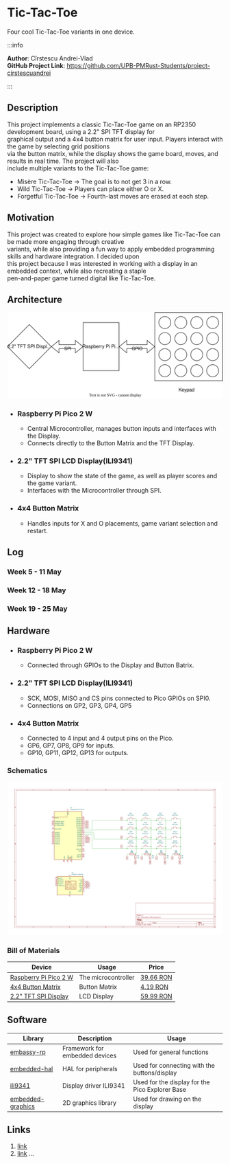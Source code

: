 # Tic-Tac-Toe
Four cool Tic-Tac-Toe variants in one device.

:::info 

**Author**: Cîrstescu Andrei-Vlad \
**GitHub Project Link**: https://github.com/UPB-PMRust-Students/proiect-cirstescuandrei

:::

## Description

This project implements a classic Tic-Tac-Toe game on an RP2350 development board, using a 2.2" SPI TFT display for \
graphical output and a 4x4 button matrix for user input. Players interact with the game by selecting grid positions \
via the button matrix, while the display shows the game board, moves, and results in real time. The project will also \
include multiple variants to the Tic-Tac-Toe game: 
  * Misère Tic-Tac-Toe -> The goal is to not get 3 in a row.
  * Wild Tic-Tac-Toe -> Players can place either O or X.
  * Forgetful Tic-Tac-Toe -> Fourth-last moves are erased at each step.

## Motivation

This project was created to explore how simple games like Tic-Tac-Toe can be made more engaging through creative \
variants, while also providing a fun way to apply embedded programming skills and hardware integration. I decided upon \
this project because I was interested in working with a display in an embedded context, while also recreating a staple \
pen-and-paper game turned digital like Tic-Tac-Toe.

## Architecture 

![Block Diagram](architecture.svg)

- ### Raspberry Pi Pico 2 W
  * Central Microcontroller, manages button inputs and interfaces with the Display.
  * Connects directly to the Button Matrix and the TFT Display.
- ### 2.2" TFT SPI LCD Display(ILI9341)
  * Display to show the state of the game, as well as player scores and the game variant.
  * Interfaces with the Microcontroller through SPI.
- ### 4x4 Button Matrix
  * Handles inputs for X and O placements, game variant selection and restart.

## Log

<!-- write your progress here every week -->

### Week 5 - 11 May

### Week 12 - 18 May

### Week 19 - 25 May

## Hardware

  - ### Raspberry Pi Pico 2 W
    * Connected through GPIOs to the Display and Button Batrix.
  - ### 2.2" TFT SPI LCD Display(ILI9341)
    * SCK, MOSI, MISO and CS pins connected to Pico GPIOs on SPI0.
    * Connections on GP2, GP3, GP4, GP5
  - ### 4x4 Button Matrix
    * Connected to 4 input and 4 output pins on the Pico.
    * GP6, GP7, GP8, GP9 for inputs.
    * GP10, GP11, GP12, GP13 for outputs.

### Schematics

![Schematic](schematic.svg)

### Bill of Materials

<!-- Fill out this table with all the hardware components that you might need.

The format is 
```
| [Device](link://to/device) | This is used ... | [price](link://to/store) |

```

-->

| Device | Usage | Price |
|--------|--------|-------|
| [Raspberry Pi Pico 2 W](https://www.raspberrypi.com/documentation/microcontrollers/raspberry-pi-pico.html) | The microcontroller | [39.66 RON](https://www.optimusdigital.ro/en/raspberry-pi-boards/13327-raspberry-pi-pico-2-w.html) |
| [4x4 Button Matrix](https://ardushop.ro/ro/butoane--switch-uri/295-modul-tastatura-matriciala-4x4-6427854003126.html) | Button Matrix | [4.19 RON](https://ardushop.ro/ro/butoane--switch-uri/295-modul-tastatura-matriciala-4x4-6427854003126.html) |
| [2.2" TFT SPI Display](https://cdn-shop.adafruit.com/datasheets/ILI9341.pdf) | LCD Display | [59.99 RON](https://www.optimusdigital.ro/en/lcds/1260-lcd-spi-22-240x320-px.html) |

## Software

| Library | Description | Usage |
|---------|-------------|-------|
| [embassy-rp](https://github.com/embassy-rs/embassy) | Framework for embedded devices | Used for general functions |
| [embedded-hal](https://github.com/rust-embedded/embedded-hal) | HAL for peripherals | Used for connecting with the buttons/display |
| [ili9341](https://github.com/yuri91/ili9341-rs) | Display driver ILI9341 | Used for the display for the Pico Explorer Base |
| [embedded-graphics](https://github.com/embedded-graphics/embedded-graphics) | 2D graphics library | Used for drawing on the display |

## Links

<!-- Add a few links that inspired you and that you think you will use for your project -->

1. [link](https://example.com)
2. [link](https://example3.com)
...